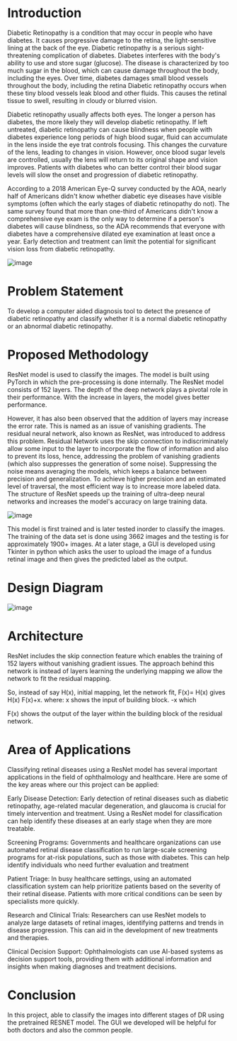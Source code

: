 # Introduction
Diabetic Retinopathy is a condition that may occur in people who have diabetes. It causes progressive damage to the retina, the light-sensitive lining at the back of the eye. Diabetic retinopathy is a serious sight-threatening complication of diabetes. Diabetes interferes with the body's ability to use and store sugar (glucose). The disease is characterized by too much sugar in the blood, which can cause damage throughout the body, including the eyes. Over time, diabetes damages small blood vessels throughout the body, including the retina Diabetic retinopathy occurs when these tiny blood vessels leak blood and other fluids. This causes the retinal tissue to swell, resulting in cloudy or blurred vision.

Diabetic retinopathy usually affects both eyes. The longer a person has diabetes, the more likely they will develop diabetic retinopathy. If left untreated, diabetic retinopathy can cause blindness when people with diabetes experience long periods of high blood sugar, fluid can accumulate in the lens inside the eye trat controls focusing. This changes the curvature of the lens, leading to changes in vision. However, once blood sugar levels are controlled, usually the lens will return to its original shape and vision improves. Patients with diabetes who can better control their blood sugar levels will slow the onset and progression of diabetic retinopathy.

According to a 2018 American Eye-Q survey conducted by the AOA, nearly half of Americans didn't know whether diabetic eye diseases have visible symptoms (often which the early stages of diabetic retinopathy do not). The same survey found that more than one-third of Americans didn't know a comprehensive eye exam is the only way to determine if a person's diabetes will cause blindness, so the ADA recommends that everyone with diabetes have a comprehensive dilated eye examination at least once a year. Early detection and treatment can limit the potential for significant vision loss from diabetic retinopathy.

![image](https://github.com/SomyanshAvasthi/Retinopathy-Detection-using-ResNet-Model/assets/107310391/142da620-5e29-49ec-b3cd-04ebf4a39359)

# Problem Statement
To develop a computer aided diagnosis tool to detect the presence of diabetic  retinopathy and classify whether it is a normal diabetic retinopathy or an abnormal  diabetic retinopathy.

# Proposed Methodology
ResNet model is used to classify the images. The model is built using PyTorch in which the pre-processing is done internally. The ResNet model consists of 152 layers. The depth of the deep network plays a pivotal role in their performance. With the increase in layers, the model gives better performance.

However, it has also been observed that the addition of layers may increase the error rate. This is named as an issue of vanishing gradients. The residual neural network, also known as ResNet, was introduced to address this problem. Residual Network uses the skip connection to indiscriminately allow some input to the layer to incorporate the flow of information and also to prevent its loss, hence, addressing the problem of vanishing gradients (which also suppresses the generation of some noise). Suppressing the noise means averaging the models, which keeps a balance between precision and generalization. To achieve higher precision and an estimated level of traversal, the most efficient way is to increase more labeled data. The structure of ResNet speeds up the training of ultra-deep neural networks and increases the model's accuracy on large training data.

![image](https://github.com/SomyanshAvasthi/Retinopathy-Detection-using-ResNet-Model/assets/107310391/362c87b6-82cf-441d-8838-8c880603be38)

This model is first trained and is later tested inorder to classify the images. The training of the data set is done using 3662 images and the testing is for approximately 1900+ images. At a later stage, a GUI is developed using Tkinter in python which asks the user to upload the image of a fundus retinal image and then gives the predicted label as the output.

# Design Diagram
![image](https://github.com/SomyanshAvasthi/Retinopathy-Detection-using-ResNet-Model/assets/107310391/77564256-8866-40d4-99ce-3b1554524bc2)

# Architecture
ResNet includes the skip connection feature which enables the training of 152 layers without vanishing gradient issues. The approach behind this network is instead of layers learning the underlying mapping we allow the network to fit the residual mapping.

So, instead of say H(x), initial mapping, let the network fit, F(x)= H(x) gives H(x) F(x)+x. where: x shows the input of building block. -x which

F(x) shows the output of the layer within the building block of the residual network.

# Area of Applications 
Classifying	retinal	diseases	using	a	ResNet	model	has	several	important	applications	in	the	field	of  ophthalmology and healthcare. Here are some of the key areas where our this project can be applied:

Early Disease Detection: Early detection of retinal diseases such as diabetic retinopathy, age-related  macular degeneration, and glaucoma is crucial for timely intervention and treatment. Using a ResNet  model for classification can help identify these diseases at an early stage when they are more treatable.

Screening Programs: Governments and healthcare organizations can use automated retinal disease  classification to run large-scale screening programs for at-risk populations, such as those with diabetes.  This can help identify individuals who need further evaluation and treatment

Patient Triage: In busy healthcare settings, using an automated classification system can help prioritize  patients based on the severity of their retinal disease. Patients with more critical conditions can be seen  by specialists more quickly.

Research and Clinical Trials: Researchers can use ResNet models to analyze large datasets of retinal  images, identifying patterns and trends in disease progression. This can aid in the development of new  treatments and therapies.

Clinical Decision Support: Ophthalmologists can use AI-based systems as decision support tools,  providing them with additional information and insights when making diagnoses and treatment decisions.

# Conclusion
In this project, able to classify the images into different stages of DR using the pretrained RESNET model. The GUI we developed will be helpful for both doctors and also the common people.


